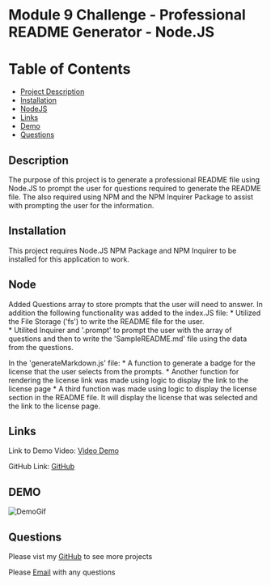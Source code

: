 # Module 9 Challenge - Professional README Generator - Node.JS

# Table of Contents

- [Project Description](#description)
- [Installation](#installation)
- [NodeJS](#node)
- [Links](#links)
- [Demo](#demo)
- [Questions](#questions)

## Description 

The purpose of this project is to generate a professional README file using Node.JS to prompt the user for questions required to generate the README file.  The also required using NPM and the NPM Inquirer Package to assist with prompting the user for the information. 

## Installation

This project requires Node.JS NPM Package and NPM Inquirer to be installed for this application to work.

## Node

Added Questions array to store prompts that the user will need to answer. In addition the following functionality was added to the index.JS file: 
    * Utilized the File Storage ('fs') to write the README file for the user.  
    * Utilited Inquirer and '.prompt' to prompt the user with the array of questions and then to write the 'SampleREADME.md' file using the data from the questions. 

In the 'generateMarkdown.js' file:
    * A function to generate a badge for the license that the user selects from the prompts.
    * Another function for rendering the license link was made using logic to display the link to the license page 
    * A third function was made using logic to display the license section in the README file.  It will display the license that was selected and the link to the license page. 

## Links 

Link to Demo Video: [Video Demo](https://drive.google.com/file/d/1GadAscBtBD1M7djZfx_HAAz0xr7P_jxQ/view)

GitHub Link: [GitHub](https://github.com/j-faust/module-9-node-challenge)

## DEMO

![DemoGif](./Develop/images/demo.gif)


## Questions

Please vist my [GitHub](https://github.com/j-faust) to see more projects 

Please [Email](mailto:jfaust16@gmail.com) with any questions
